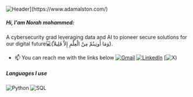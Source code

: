 ![Header]([https://github.com/adamalston/adamalston/raw/master/profile.gif](https://github.com/Norah-mo))](https://www.adamalston.com/)

##### Hi, I'am Norah mohammed:

A cybersecurity grad leveraging data and AI to pioneer secure solutions for our digital future💻{وَمَا أُوتِيتُمْ مِنْ الْعِلْمِ إِلاَّ قَلِيلاً}.
- :mailbox: You can reach me with the links below
[![Gmail]([https://img.shields.io/badge/-GMAIL-D14836?style=for-the-badge&logo=gmail&logoColor=white)](mailto:aalston9@gmail.com](https://myaccount.google.com/email))
[![LinkedIn]([https://img.shields.io/badge/-LINKEDIN-0077B5?style=for-the-badge&logo=linkedin&logoColor=white)](https://www.linkedin.com/in/adammalston/](http://linkedin.com/in/-nourah-m))
[![X](http://twitter.com/NM_CYS))


##### Languages I use
![Python](https://img.shields.io/badge/-Python-000000?style=flat&logo=python)
![SQL](https://img.shields.io/badge/-SQL-000000?style=flat&logo=postgresql)

